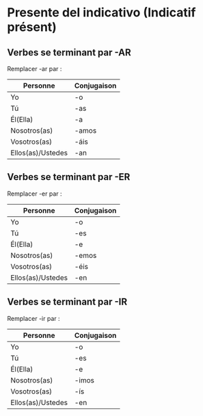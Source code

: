 # Presente del indicativo (Indicatif présent)

## Verbes se terminant par -AR

Remplacer -ar par : 

|Personne|Conjugaison|
|---|---|
|Yo|-o|
|Tú|-as|
|Él(Ella)|-a|
|Nosotros(as)|-amos|
|Vosotros(as)|-áis|
|Ellos(as)/Ustedes|-an|

## Verbes se terminant par -ER

Remplacer -er par :

|Personne|Conjugaison|
|---|---|
|Yo|-o|
|Tú|-es|
|Él(Ella)|-e|
|Nosotros(as)|-emos|
|Vosotros(as)|-éis|
|Ellos(as)/Ustedes|-en|

## Verbes se terminant par -IR

Remplacer -ir par :

|Personne|Conjugaison|
|---|---|
|Yo|-o|
|Tú|-es|
|Él(Ella)|-e|
|Nosotros(as)|-imos|
|Vosotros(as)|-ís|
|Ellos(as)/Ustedes|-en|
